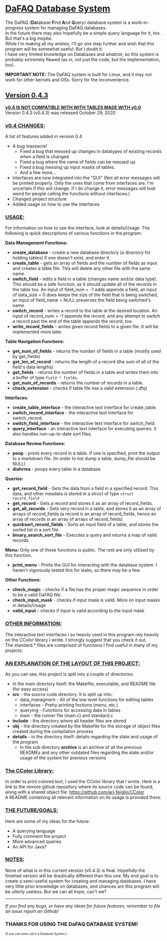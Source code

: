 # <ins>**DaFAQ Database System**</ins>

The DaFAQ (**Da**tabase **F**ind **A**nd **Q**uery) database system is a work-in-progress system for managing DaFAQ databases. <br />
In the future there may also hopefully be a simple query language for it, too. But that's a big _maybe_. <br />
While I'm making all my wishes, I'll go one step further and wish that this program will be somewhat useful. But I doubt it. <br />
I have very limited knowledge on Databases and whatnot, so this system is probably extremely flawed (as in, not just the code, but the implementation, too).

**IMPORTANT NOTE:** The DaFAQ system is built for Linux, and it may not work for other kernels and OSs. Sorry for the inconvenience.

## <ins>**Version 0.4.3**</ins>
<ins>**v0.4 IS NOT COMPATIBLE WITH WITH TABLES MADE WITH v0.0**</ins><br />
Version 0.4.3 (v0.4.3) was released October 29, 2020

### <ins>**v0.4 CHANGES:**</ins>
A list of features added in version 0.4
* A bug massacre! 
  * Fixed a bug that messed up changes in datatypes of existing records when a field is changed
  * Fixed a bug where the name of fields can be messed up.
  * Fixed a bug messing up input masks of tables.
  * And a few more...
* Interfaces are now integrated into the "GUI" (Not all error messages will be printed properly. Only the ones that come from interfaces are. I'm uncertain if this will change. If I do change it, error messages will look weird for people calling the functions without interfaces.)
* Changed project structure
* Added usage on how to use the interfaces

### <ins>**USAGE:** </ins>

For information on how to use the interface, look at details/Usage. The following is quick descriptions of various functions in the program:

**Data Management Functions:**
* **create_database** - create a new database directory (a directory for holding tables) if one doesn't exist, and enter it.
* **create_table** - gets an array of fields and the number of fields as input and creates a table file. This will delete any other file with the same name.
* **switch_field** - edits a field in a table (changes name and/or data type). This should be a safe function, as it should update all of the records in the table too. An input of field_num = -1 adds appends a field, an input of data_size = 0 does keeps the size of the field that is being switched, an input of field_name = NULL preserves the field being switched's name.
* **switch_record** - writes a record to the table at the desired location. An input of record_num = -1 appends the record, and any attempt to switch a record past the end of the table appends the record, too. 
* **write_record_fields** - writes given record fields to a given file. It will be implemented more later.

**Table Navigation Functions:**
* **get_num_of_fields** - returns the number of fields in a table (mostly used by get_fields)
* **get_len_of_record** - returns the length of a record (the sum of all of the field's data lengths)
* **get_fields** - returns the number of fields in a table and writes them into a buffer of type `field * fields`.
* **get_num_of_records** - returns the number of records in a table.
* **check_extension** - checks if table file has a valid extension (.dfq)

**Interfaces:**
* **create_table_interface** - the interactive text interface for create_table.
* **switch_record_interface** - the interactive text interface for switch_record.
* **switch_field_interface** - the interactive text interface for switch_field.
* **query_interface** - an interactive text interface for executing queries. It also handles non-up-to-date sort files.

**Database Review Functions:**
* **poop** - prints every record in a table. If one is specified, print the output to a markdown file. (In order to not dump a table, dump_file should be NULL)
* **diahrrea** - poops every table in a database.

**Queries:**
* **get_record_field** - Gets the data from a field in a specified record. This data, and other meadata is stored in a struct of type `struct record_field`
* **get_record** - Gets a record and stores it as an array of record_fields.
* **get_all_records** - Gets very record in a table, and stores it as an array of arrays of record_fields (a record is an array of record_fields, hence an array of records is an array of arrays of record_fields)
* **quicksort_record_fields** - Sorts an input field of a table, and stores the sorted list in a sort file.
* **binary_search_sort_file** - Executes a query and returns a map of valid records.

**Menu:**
Only one of these functions is public. The rest are only utilized by this function.
* **print_menu** - Prints the GUI for interacting with the database system. I haven't vigorously tested this for leaks, so there may be a few.

**Other Functions:**
* **check_magic** - checks if a file has the proper magic sequence in order to be a valid DaFAQ file.
* **check_input_mask** - checks if input mask is valid. More on input masks in details/Usage
* **valid_input** - checks if input is valid according to the input mask

### <ins>**OTHER INFORMATION:**</ins>

The interactive text interfaces I so heavily used in this program rely heavily on the CColor library I wrote. I strongly suggest that you check it out. <br />
The standard.* files are comprised of functions I find useful in many of my projects. 

### <ins>**AN EXPLANATION OF THE LAYOUT OF THIS PROJECT:**</ins>
As you can see, this project is split into a couple of directories:
* In the main directory itself: the Makefile, executable, and README file (for easy access)
* **src** - the source code directory. It is split up into:
    * data_managment - All of the low level functions for editing tables
    * interfaces - Pretty printing fnctions (menu, etc.)
    * querying - Functions for accessing data in tables
    * main - the runner file (main.c) and standard.c
* **include** - the directory where all header files are stored
* **obj** - the directory created by the Makefile for the storage of object files created during the compilation process
* **details** - in the directory itself: details regarding the state and usage of the program. 
    * In the sub directory **archive** is an archive of all the previous READMEs and any other outdated files regarding the state and/or usage of the system for previous versions

### <ins>**The CColor Library:**</ins>  
In order to print colored text, I used the CColor library that I wrote. Here is a link to the remote github repository where its source code can be found, along with a shared object file: https://github.com/ari-feiglin/CColor  
A README containing all relevant information on its usage is provided there.

### <ins>**THE FUTURE/GOALS:** </ins>
Here are some of my ideas for the future:
* A querying language
* Fully comment the project
* More advanced queries
* An API for Java?

### <ins>**NOTES:**</ins>
None of what is in this current version (v0.4.3) is final. Hopefully the finished version will be drastically different than this one. My end goal is to create a semi-useful system for creating and managing databases. I have very little prior knowledge on databases, and chances are this program will be utterly useless. But we can all hope, can't we?

*** 

*If you find any bugs, or have any ideas for future features, remember to file an issue report an Github!*
### **THANKS FOR USING THE DaFAQ DATABASE SYSTEM!**
<small> <small> (If you can even call it a Database System.)
